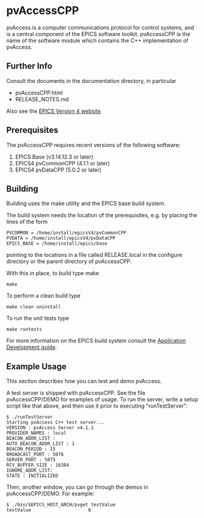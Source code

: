 pvAccessCPP
==========

pvAccess is a computer communications protocol for control systems, and is a central 
component of the EPICS software toolkit. pvAccessCPP is the name of the software 
module which contains the C++ implementation of pvAccess.


Further Info
------------

Consult the documents in the documentation directory, in particular

* pvAccessCPP.html
* RELEASE_NOTES.md

Also see the [EPICS Version 4 website](http://epics-pvdata.sourceforge.net)

Prerequisites
-------------

The pvAccessCPP  requires recent versions of the following software:

1. EPICS Base (v3.14.12.3 or later)
2. EPICS4 pvCommonCPP (4.1.1 or later)
3. EPICS4 pvDataCPP (5.0.2 or later)


Building
--------

Building uses the make utility and the EPICS base build system.

The build system needs the location of the prerequisites, e.g. by placing the
lines of the form

    PVCOMMON = /home/install/epicsV4/pvCommonCPP
    PVDATA = /home/install/epicsV4/pvDataCPP
    EPICS_BASE = /home/install/epics/base

pointing to the locations in a file called RELEASE.local
in the configure directory or the parent directory of pvAccessCPP.

With this in place, to build type make

    make

To perform a clean build type

    make clean uninstall

To run the unit tests type

    make runtests

For more information on the EPICS build system consult the
[Application Development guide](http://www.aps.anl.gov/epics/base/R3-14/12-docs/AppDevGuide.pdf).


Example Usage
-------------
This section describes how you can test and demo pvAccess.

A test server is shipped with pvAccessCPP. See the file pvAccessCPP/DEMO for
examples of usage. To run the server, write a setup script like that above, and
then use it prior to executing "runTestServer":

    $ ./runTestServer 
    Starting pvAccess C++ test server...
    VERSION : pvAccess Server v4.1.1
    PROVIDER_NAMES : local
    BEACON_ADDR_LIST : 
    AUTO_BEACON_ADDR_LIST : 1
    BEACON_PERIOD : 15
    BROADCAST_PORT : 5076
    SERVER_PORT : 5075
    RCV_BUFFER_SIZE : 16384
    IGNORE_ADDR_LIST: 
    STATE : INITIALIZED

Then, another window, you can go through the demos in pvAccessCPP/DEMO. For
example:

    $ ./bin/$EPICS_HOST_ARCH/pvget testValue
    testValue                     0
